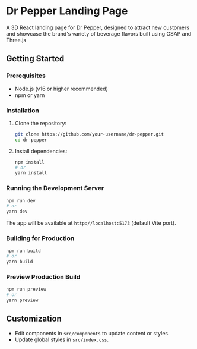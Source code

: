 # Dr Pepper Landing Page

A 3D React landing page for Dr Pepper, designed to attract new customers and showcase the brand's variety of beverage flavors
built using GSAP and Three.js

## Getting Started

### Prerequisites

- Node.js (v16 or higher recommended)
- npm or yarn

### Installation

1. Clone the repository:
   ```bash
   git clone https://github.com/your-username/dr-pepper.git
   cd dr-pepper
   ```
2. Install dependencies:
   ```bash
   npm install
   # or
   yarn install
   ```

### Running the Development Server

```bash
npm run dev
# or
yarn dev
```

The app will be available at `http://localhost:5173` (default Vite port).

### Building for Production

```bash
npm run build
# or
yarn build
```

### Preview Production Build

```bash
npm run preview
# or
yarn preview
```

## Customization

- Edit components in `src/components` to update content or styles.
- Update global styles in `src/index.css`.
